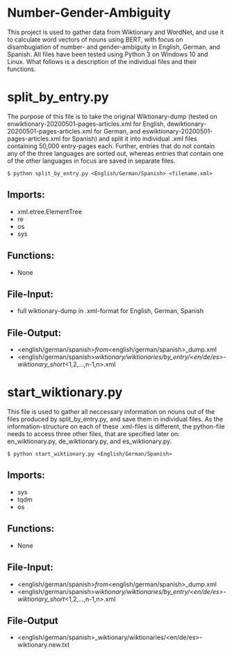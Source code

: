 # Number-Gender-Ambiguity

This project is used to gather data from Wiktionary and WordNet, and use it to calculate word vectors of nouns using BERT, with focus on disambugiation of number- and gender-ambiguity in English, German, and Spanish.
All files have been tested using Python 3 on Windows 10 and Linux.
What follows is a description of the individual files and their functions.

# split_by_entry.py
The purpose of this file is to take the original Wiktionary-dump (tested on enwiktionary-20200501-pages-articles.xml for English, dewiktionary-20200501-pages-articles.xml for German, and eswiktionary-20200501-pages-articles.xml for Spanish) and split it into individual .xml files containing 50,000 entry-pages each.
Further, entries that do not contain any of the three languages are sorted out, whereas entries that contain one of the other languages in focus are saved in separate files.
```
$ python split_by_entry.py <English/German/Spanish> <filename.xml>
```
## Imports:
* xml.etree.ElementTree
* re
* os
* sys
## Functions: 
* None
## File-Input:
* full wiktionary-dump in .xml-format for English, German, Spanish
## File-Output:
* <english/german/spanish>_from_<english/german/spanish>_dump.xml
* <english/german/spanish>_wiktionary/wiktionaries/by_entry/<en/de/es>-wiktionary_short_<1,2,...,n-1,n>.xml

# start_wiktionary.py
This file is used to gather all neccessary information on nouns out of the files produced by split_by_entry.py, and save them in individual files. As the information-structure on each of these .xml-files is different, the python-file needs to access three other files, that are specified later on: en_wiktionary.py, de_wiktionary.py, and es_wiktionary.py.
```
$ python start_wiktionary.py <English/German/Spanish>
```
## Imports:
* sys
* tqdm
* os
## Functions:
* None
## File-Input:
* <english/german/spanish>_from_<english/german/spanish>_dump.xml
* <english/german/spanish>_wiktionary/wiktionaries/by_entry/<en/de/es>-wiktionary_short_<1,2,...,n-1,n>.xml
## File-Output
* <english/german/spanish>_wiktionary/wiktionaries/<en/de/es>-wiktionary.new.txt


